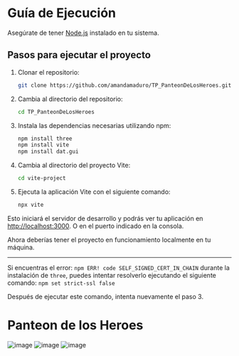 # Guía de Ejecución

Asegúrate de tener [Node.js](https://nodejs.org/) instalado en tu sistema.

## Pasos para ejecutar el proyecto

1. Clonar el repositorio:

    ```bash
    git clone https://github.com/amandamaduro/TP_PanteonDeLosHeroes.git
    ```

2. Cambia al directorio del repositorio:

    ```bash
    cd TP_PanteonDeLosHeroes
    ```

3. Instala las dependencias necesarias utilizando npm:

    ```bash
    npm install three
    npm install vite
    npm install dat.gui
    ```

4. Cambia al directorio del proyecto Vite:

    ```bash
    cd vite-project
    ```

5. Ejecuta la aplicación Vite con el siguiente comando:

    ```bash
    npx vite
    ```

Esto iniciará el servidor de desarrollo y podrás ver tu aplicación en [http://localhost:3000](http://localhost:3000). O en el puerto indicado en la consola.

Ahora deberías tener el proyecto en funcionamiento localmente en tu máquina.

***
 Si encuentras el error: 
 `npm ERR! code SELF_SIGNED_CERT_IN_CHAIN` durante la instalación de `three`, puedes intentar resolverlo ejecutando el siguiente comando:
    ```
    npm set strict-ssl false
    ```

   Después de ejecutar este comando, intenta nuevamente el paso 3.

# Panteon de los Heroes
![image](https://github.com/amandamaduro/TP_PanteonDeLosHeroes/assets/70351967/45e30d9d-9239-4962-ad62-10c725c8b5b4)
![image](https://github.com/amandamaduro/TP_PanteonDeLosHeroes/assets/70351967/06307bab-ea13-439c-bc5c-d095acbcdfd2)
![image](https://github.com/amandamaduro/TP_PanteonDeLosHeroes/assets/70351967/d47cd6d9-3320-45cc-84a6-d702ab7a07fd)




